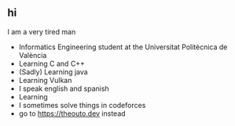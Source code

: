 ## hi

I am a very tired man

- Informatics Engineering student at the Universitat Politècnica de València
- Learning C and C++
- (Sadly) Learning java
- Learning Vulkan
- I speak english and spanish
- Learning
- I sometimes solve things in codeforces
- go to https://theouto.dev instead

